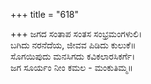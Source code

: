 +++
title = "618"

+++
ಜಗದ ಸಂತಾಪ ಸಂತಸ ಸಂಭ್ರಮಂಗಳುಲಿ।  
ಬಗಿದು ನರನೆದೆಯ, ಜೀವವ ಪಿಡಿದು ಕುಲುಕೆ॥  
ಸೊಗಯಿಪುದು ಮನಸಿಗದು ಕವಿಕಲಾರಸಿಕರ್ಗೆ।  
ಜಗ ಸೂರ್ಯಂ ನೀಂ ಕಮಲ - ಮಂಕುತಿಮ್ಮ॥  
